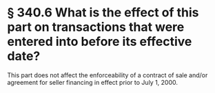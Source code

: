# § 340.6   What is the effect of this part on transactions that were entered into before its effective date?

This part does not affect the enforceability of a contract of sale and/or agreement for seller financing in effect prior to July 1, 2000.





